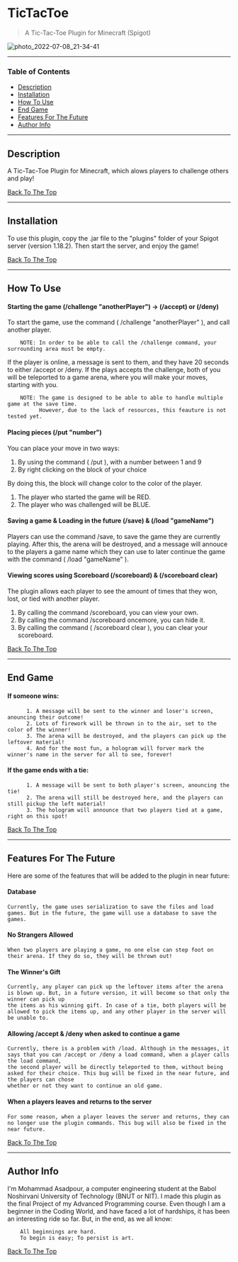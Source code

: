 # TicTacToe

> A Tic-Tac-Toe Plugin for Minecraft (Spigot)

![photo_2022-07-08_21-34-41](https://user-images.githubusercontent.com/107719378/178038077-7ad835c2-3c77-4187-9584-fb1d85ac8f5a.jpg)

---

### Table of Contents

- [Description](#description)
- [Installation](#installation)
- [How To Use](#how-to-use)
- [End Game](#end-game)
- [Features For The Future](#features-for-the-future)
- [Author Info](#author-info)

---

## Description

A Tic-Tac-Toe Plugin for Minecraft, which alows players to challenge others and play! 

[Back To The Top](#tictactoe)

---

## Installation

To use this plugin, copy the .jar file to the "plugins" folder of your Spigot server (version 1.18.2). Then start the server, and enjoy the game!

[Back To The Top](#tictactoe)

---

## How To Use

#### Starting the game (/challenge "anotherPlayer") -> (/accept) or (/deny)

To start the game, use the command ( /challenge "anotherPlayer" ), and call another player. 

        NOTE: In order to be able to call the /challenge command, your surrounding area must be empty.
        
If the player is online, a message is sent to them, and they have 20 seconds to either /accept or /deny.
If the plays accepts the challenge, both of you will be teleported to a game arena, where you will make your moves, starting with you.
  
        NOTE: The game is designed to be able to able to handle multiple game at the save time.
              However, due to the lack of resources, this feauture is not tested yet.

#### Placing pieces (/put "number")
  
You can place your move in two ways:
  1. By using the command ( /put <number> ), with a number between 1 and 9
  2. By right clicking on the block of your choice
  
By doing this, the block will change color to the color of the player.
  1. The player who started the game will be RED.
  2. The player who was challenged will be BLUE.
  
#### Saving a game & Loading in the future (/save) & (/load "gameName")

Players can use the command /save, to save the game they are currently playing. After this, the arena will be destroyed, 
and a message will annouce to the players a game name which they can use to later continue the game with the command ( /load "gameName" ).

#### Viewing scores using Scoreboard (/scoreboard) & (/scoreboard clear)

The plugin allows each player to see the amount of times that they won, lost, or tied with another player.
  1. By calling the command /scoreboard, you can view your own.
  2. By calling the command /scoreboard oncemore, you can hide it.
  3. By calling the command ( /scoreboard clear ), you can clear your scoreboard.

[Back To The Top](#tictactoe)
  
---

## End Game
  
  #### If someone wins:
          1. A message will be sent to the winner and loser's screen, anouncing their outcome!
          2. Lots of firework will be thrown in to the air, set to the color of the winner!
          3. The arena will be destroyed, and the players can pick up the leftover material!
          4. And for the most fun, a hologram will forver mark the winner's name in the server for all to see, forever!
  #### If the game ends with a tie:
          1. A message will be sent to both player's screen, anouncing the tie!
          2. The arena will still be destroyed here, and the players can still pickup the left material!
          3. The hologram will announce that two players tied at a game, right on this spot!
  
  [Back To The Top](#tictactoe)
  
---

## Features For The Future
  
Here are some of the features that will be added to the plugin in near future:
    
#### Database
    Currently, the game uses serialization to save the files and load games. But in the future, the game will use a database to save the games.

#### No Strangers Allowed
    When two players are playing a game, no one else can step foot on their arena. If they do so, they will be thrown out!
        
#### The Winner's Gift
    Currently, any player can pick up the leftover items after the arena is blown up. But, in a future version, it will become so that only the winner can pick up
    the items as his winning gift. In case of a tie, both players will be allowed to pick the items up, and any other player in the server will be unable to.
        
#### Allowing /accept & /deny when asked to continue a game
    Currently, there is a problem with /load. Although in the messages, it says that you can /accept or /deny a load command, when a player calls the load command, 
    the second player will be directly teleported to them, without being asked for their choice. This bug will be fixed in the near future, and the players can chose
    whether or not they want to continue an old game.
  
#### When a players leaves and returns to the server
    For some reason, when a player leaves the server and returns, they can no longer use the plugin commands. This bug will also be fixed in the near future.
  
[Back To The Top](#tictactoe)
  
---

## Author Info

I'm Mohammad Asadpour, a computer engineering student at the Babol Noshirvani University of Technology (BNUT or NIT). I made this plugin as the final Project of my Advanced Programming course. Even though I am a beginner in the Coding World, and have faced a lot of hardships, it has been an interesting ride so far. But, in the end, as we all know:
        
        All beginnings are hard.
        To begin is easy; To persist is art.

[Back To The Top](#tictactoe)
